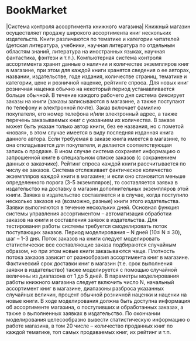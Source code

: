 # BookMarket
|Система контроля ассортимента книжного магазина|
Книжный магазин осуществляет продажу широкого ассортимента книг 
нескольких издательств. Книги различаются по тематике и категории читателей 
(детская литература, учебники, научная литература по отдельным областям 
знаний, литература на иностранных языках, научная фантастика, фэнтези и т.п.). 
Компьютерная система контроля ассортимента хранит данные о наличии 
и количестве экземпляров книг в магазине, при этом для каждой книги хранятся 
сведения о ее авторах, названии, издательстве, годе издания, количестве 
страниц, тематике и категории, цене и розничной наценке, рейтинге спроса. Для 
новых книг розничная наценка обычно на некоторый период устанавливается 
больше обычной.
В течение каждого рабочего дня система фиксирует заказы на книги
(заказы записываются в магазине, а также поступают по телефону и электронной 
почте). Заказ включает фамилию покупателя, его номер телефона и/или 
электронный адрес, а также перечень заказываемых книг с указанием их 
количества. В заказе может быть указан только автор книги, без ее названия, но 
с пометой «новая», в этом случае имеется в виду последняя изданная книга 
данного автора. Если требуемая в заказе книга имеется в магазине, то она 
откладывается для покупателя, и делается соответствующая запись о продаже. В 
ином случае система сохраняет информацию о запрошенной книге в 
специальном списке заказов (с сохранением данных о заказчике). Рейтинг 
спроса каждой книги рассчитывается по числу ее заказов.
Система отслеживает фактическое количество экземпляров каждой книги 
в магазине; и если оно становится меньше определенного порога (3-5 
экземпляров), то составляется заявка в издательство на доставку в магазин 
дополнительных экземпляров этой книги. Заявка в издательство составляется и в 
случае, когда поступило несколько заказов на (возможно, разные) книги этого 
издательства. Заявки выполняются в течение нескольких дней.
Основная функция системы управления ассортиментом – автоматизация 
обработки заказов на книги и составления заявок в издательства. Для 
тестирования работы системы требуется смоделировать поток поступающих 
заказов. Период моделирования – N дней (10≤ N ≤ 30), шаг – 1-3 дня.
Поток заказов на книги следует моделировать статистически: все
составляющие заказа подбираются случайным образом, но при этом новые 
книги заказываются чаще. Плотность потока заказов зависит от разнообразия
ассортимента книг в магазине. Фактический срок доставки книг в магазин (т.е. 
срок выполнения заявки в издательство) также моделируется с помощью 
случайной величины из диапазона от 1 до 5 дней.
В параметры моделирования работы книжного магазина следует включить 
число N, начальный ассортимент книг в магазине, диапазоны разброса 
указанных случайных величин, процент обычной розничной наценки и наценки 
на новые книги. В ходе моделирования должна быть доступна информация об 
ассортименте магазина, о поступивших и обработанных заказах, а также о 
выполненных заявках в издательство. По окончании моделирования 
целесообразно вывести статистическую информацию о работе магазина, в том 
20
числе – количество проданных книг по каждой тематике, топ самых 
продаваемых книг, их рейтинг и т.п.
